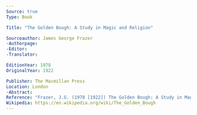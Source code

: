 ```yaml
---
Source: true
Type: Book

Title: "The Golden Bough: A Study in Magic and Religion"

Sourceauthor: James George Frazer
-Authorpage:
-Editor:
-Translator:

EditionYear: 1978
OriginalYear: 1922

Publisher: The Macmillan Press
Location: London
-Abstract:
Reference: "Frazer, J.G. (1978 [1922]) The Golden Bough: A Study in Magic and Religion, London, The Macmillan Press."
Wikipedia: https://en.wikipedia.org/wiki/The_Golden_Bough
---
```

